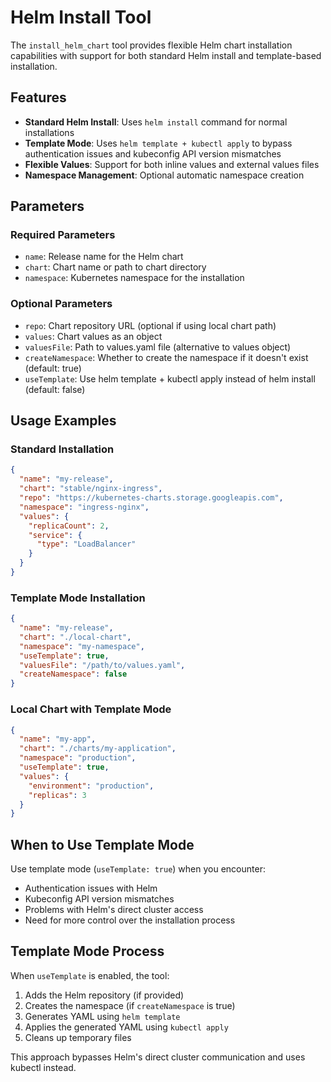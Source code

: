 # Helm Install Tool

The `install_helm_chart` tool provides flexible Helm chart installation capabilities with support for both standard Helm install and template-based installation.

## Features

- **Standard Helm Install**: Uses `helm install` command for normal installations
- **Template Mode**: Uses `helm template + kubectl apply` to bypass authentication issues and kubeconfig API version mismatches
- **Flexible Values**: Support for both inline values and external values files
- **Namespace Management**: Optional automatic namespace creation

## Parameters

### Required Parameters
- `name`: Release name for the Helm chart
- `chart`: Chart name or path to chart directory
- `namespace`: Kubernetes namespace for the installation

### Optional Parameters
- `repo`: Chart repository URL (optional if using local chart path)
- `values`: Chart values as an object
- `valuesFile`: Path to values.yaml file (alternative to values object)
- `createNamespace`: Whether to create the namespace if it doesn't exist (default: true)
- `useTemplate`: Use helm template + kubectl apply instead of helm install (default: false)

## Usage Examples

### Standard Installation
```json
{
  "name": "my-release",
  "chart": "stable/nginx-ingress",
  "repo": "https://kubernetes-charts.storage.googleapis.com",
  "namespace": "ingress-nginx",
  "values": {
    "replicaCount": 2,
    "service": {
      "type": "LoadBalancer"
    }
  }
}
```

### Template Mode Installation
```json
{
  "name": "my-release",
  "chart": "./local-chart",
  "namespace": "my-namespace",
  "useTemplate": true,
  "valuesFile": "/path/to/values.yaml",
  "createNamespace": false
}
```

### Local Chart with Template Mode
```json
{
  "name": "my-app",
  "chart": "./charts/my-application",
  "namespace": "production",
  "useTemplate": true,
  "values": {
    "environment": "production",
    "replicas": 3
  }
}
```

## When to Use Template Mode

Use template mode (`useTemplate: true`) when you encounter:
- Authentication issues with Helm
- Kubeconfig API version mismatches
- Problems with Helm's direct cluster access
- Need for more control over the installation process

## Template Mode Process

When `useTemplate` is enabled, the tool:

1. Adds the Helm repository (if provided)
2. Creates the namespace (if `createNamespace` is true)
3. Generates YAML using `helm template`
4. Applies the generated YAML using `kubectl apply`
5. Cleans up temporary files

This approach bypasses Helm's direct cluster communication and uses kubectl instead. 
